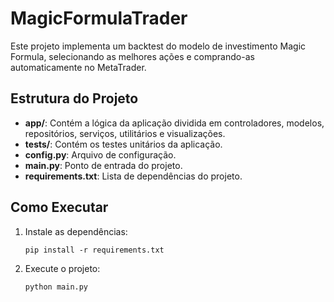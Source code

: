 # MagicFormulaTrader

Este projeto implementa um backtest do modelo de investimento Magic Formula, selecionando as melhores ações e comprando-as automaticamente no MetaTrader.

## Estrutura do Projeto

- **app/**: Contém a lógica da aplicação dividida em controladores, modelos, repositórios, serviços, utilitários e visualizações.
- **tests/**: Contém os testes unitários da aplicação.
- **config.py**: Arquivo de configuração.
- **main.py**: Ponto de entrada do projeto.
- **requirements.txt**: Lista de dependências do projeto.

## Como Executar

1. Instale as dependências:
    ```
    pip install -r requirements.txt
    ```

2. Execute o projeto:
    ```
    python main.py
    ```
